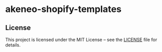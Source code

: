 # akeneo-shopify-templates
## License  
This project is licensed under the MIT License – see the [LICENSE](./LICENSE) file for details.

